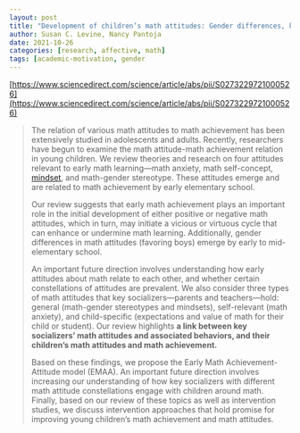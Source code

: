 ```yaml
---
layout: post
title: "Development of children’s math attitudes: Gender differences, key socializers, and intervention approaches"
author: Susan C. Levine, Nancy Pantoja
date: 2021-10-26
categories: [research, affective, math]
tags: [academic-motivation, gender
---
```


[https://www.sciencedirect.com/science/article/abs/pii/S0273229721000526](https://www.sciencedirect.com/science/article/abs/pii/S0273229721000526)

> The relation of various math attitudes to math achievement has been extensively studied in adolescents and adults. Recently, researchers have begun to examine the math attitude-math achievement relation in young children. We review theories and research on four attitudes relevant to early math learning—math anxiety, math self-concept, [mindset](https://www.sciencedirect.com/topics/psychology/mindset), and math-gender stereotype. These attitudes emerge and are related to math achievement by early elementary school. 
>
> Our review suggests that early math achievement plays an important role in the initial development of either positive or negative math attitudes, which in turn, may initiate a vicious or virtuous cycle that can enhance or undermine math learning. Additionally, gender differences in math attitudes (favoring boys) emerge by early to mid-elementary school.
>
> An important future direction involves understanding how early attitudes about math relate to each other, and whether certain constellations of attitudes are prevalent. We also consider three types of math attitudes that key socializers—parents and teachers—hold: general (math-gender stereotypes and mindsets), self-relevant (math anxiety), and child-specific (expectations and value of math for their child or student). Our review highlights **a link between key socializers’ math attitudes and associated behaviors, and their children’s math attitudes and math achievement.** 
>
> Based on these findings, we propose the Early Math Achievement-Attitude model (EMAA). An important future direction involves increasing our understanding of how key socializers with different math attitude constellations engage with children around math. Finally, based on our review of these topics as well as intervention studies, we discuss intervention approaches that hold promise for improving young children’s math achievement and math attitudes.
